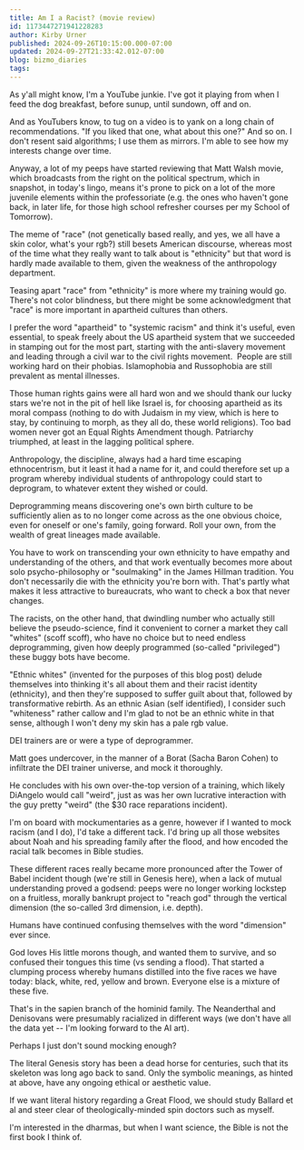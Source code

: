 ```yaml
---
title: Am I a Racist? (movie review)
id: 1173447271941228283
author: Kirby Urner
published: 2024-09-26T10:15:00.000-07:00
updated: 2024-09-27T21:33:42.012-07:00
blog: bizmo_diaries
tags: 
---
```


[](https://www.flickr.com/photos/kirbyurner/54022594677/in/dateposted/)

As y'all might know, I'm a YouTube junkie. I've got it playing from when I feed the dog breakfast, before sunup, until sundown, off and on. 

And as YouTubers know, to tug on a video is to yank on a long chain of recommendations. "If you liked that one, what about this one?" And so on. I don't resent said algorithms; I use them as mirrors. I'm able to see how my interests change over time.

Anyway, a lot of my peeps have started reviewing that Matt Walsh movie, which broadcasts from the right on the political spectrum, which in snapshot, in today's lingo, means it's prone to pick on a lot of the more juvenile elements within the professoriate (e.g. the ones who haven't gone back, in later life, for those high school refresher courses per my School of Tomorrow).

The meme of "race" (not genetically based really, and yes, we all have a skin color, what's your rgb?) still besets American discourse, whereas most of the time what they really want to talk about is "ethnicity" but that word is hardly made available to them, given the weakness of the anthropology department. 

Teasing apart "race" from "ethnicity" is more where my training would go. There's not color blindness, but there might be some acknowledgment that "race" is more important in apartheid cultures than others.

I prefer the word "apartheid" to "systemic racism" and think it's useful, even essential, to speak freely about the US apartheid system that we succeeded in stamping out for the most part, starting with the anti-slavery movement and leading through a civil war to the civil rights movement.  People are still working hard on their phobias. Islamophobia and Russophobia are still prevalent as mental illnesses.

Those human rights gains were all hard won and we should thank our lucky stars we're not in the pit of hell like Israel is, for choosing apartheid as its moral compass (nothing to do with Judaism in my view, which is here to stay, by continuing to morph, as they all do, these world religions). Too bad women never got an Equal Rights Amendment though. Patriarchy triumphed, at least in the lagging political sphere.

Anthropology, the discipline, always had a hard time escaping ethnocentrism, but it least it had a name for it, and could therefore set up a program whereby individual students of anthropology could start to deprogram, to whatever extent they wished or could. 

Deprogramming means discovering one's own birth culture to be sufficiently alien as to no longer come across as the one obvious choice, even for oneself or one's family, going forward. Roll your own, from the wealth of great lineages made available.

You have to work on transcending your own ethnicity to have empathy and understanding of the others, and that work eventually becomes more about solo psycho-philosophy or "soulmaking" in the James Hillman tradition. You don't necessarily die with the ethnicity you're born with. That's partly what makes it less attractive to bureaucrats, who want to check a box that never changes.

The racists, on the other hand, that dwindling number who actually still believe the pseudo-science, find it convenient to corner a market they call "whites" (scoff scoff), who have no choice but to need endless deprogramming, given how deeply programmed (so-called "privileged") these buggy bots have become. 

"Ethnic whites" (invented for the purposes of this blog post) delude themselves into thinking it's all about them and their racist identity (ethnicity), and then they're supposed to suffer guilt about that, followed by transformative rebirth. As an ethnic Asian (self identified), I consider such "whiteness" rather callow and I'm glad to not be an ethnic white in that sense, although I won't deny my skin has a pale rgb value.

DEI trainers are or were a type of deprogrammer. 

Matt goes undercover, in the manner of a Borat (Sacha Baron Cohen) to infiltrate the DEI trainer universe, and mock it thoroughly. 

He concludes with his own over-the-top version of a training, which likely DiAngelo would call "weird", just as was her own lucrative interaction with the guy pretty "weird" (the $30 race reparations incident).

I'm on board with mockumentaries as a genre, however if I wanted to mock racism (and I do), I'd take a different tack. I'd bring up all those websites about Noah and his spreading family after the flood, and how encoded the racial talk becomes in Bible studies.

These different races really became more pronounced after the Tower of Babel incident though (we're still in Genesis here), when a lack of mutual understanding proved a godsend: peeps were no longer working lockstep on a fruitless, morally bankrupt project to "reach god" through the vertical dimension (the so-called 3rd dimension, i.e. depth). 

Humans have continued confusing themselves with the word "dimension" ever since.

God loves His little morons though, and wanted them to survive, and so confused their tongues this time (vs sending a flood). That started a clumping process whereby humans distilled into the five races we have today: black, white, red, yellow and brown. Everyone else is a mixture of these five. 

That's in the sapien branch of the hominid family. The Neanderthal and Denisovans were presumably racialized in different ways (we don't have all the data yet -- I'm looking forward to the AI art).

Perhaps I just don't sound mocking enough? 

The literal Genesis story has been a dead horse for centuries, such that its skeleton was long ago back to sand. Only the symbolic meanings, as hinted at above, have any ongoing ethical or aesthetic value. 

If we want literal history regarding a Great Flood, we should study Ballard et al and steer clear of theologically-minded spin doctors such as myself. 

I'm interested in the dharmas, but when I want science, the Bible is not the first book I think of.